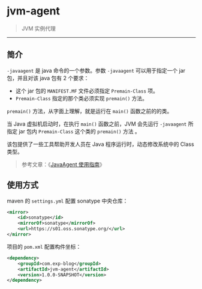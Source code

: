 # jvm-agent

> JVM 实例代理

------

## 简介 

`-javaagent` 是 java 命令的一个参数。参数 `-javaagent` 可以用于指定一个 jar 包，并且对该 java 包有 2 个要求：

- 这个 jar 包的 `MANIFEST.MF` 文件必须指定 `Premain-Class` 项。
- `Premain-Class` 指定的那个类必须实现 `premain()` 方法。

`premain()` 方法，从字面上理解，就是运行在 `main()` 函数之前的的类。

当 Java 虚拟机启动时，在执行 `main()` 函数之前，JVM 会先运行 `-javaagent` 所指定 jar 包内 `Premain-Class` 这个类的 `premain()` 方法 。

该包提供了一些工具帮助开发人员在 Java 程序运行时，动态修改系统中的 Class 类型。


> 参考文章：《[JavaAgent 使用指南](https://www.cnblogs.com/rickiyang/p/11368932.html)》


## 使用方式

maven 的 `settings.yml` 配置 sonatype 中央仓库：

```xml
<mirror>
    <id>sonatype</id>
    <mirrorOf>sonatype</mirrorOf>
    <url>https://s01.oss.sonatype.org/</url>
</mirror>
```

项目的 `pom.xml` 配置构件坐标：

```xml
<dependency>
    <groupId>com.exp-blog</groupId>
    <artifactId>jvm-agent</artifactId>
    <version>1.0.0-SNAPSHOT</version>
</dependency>
```
